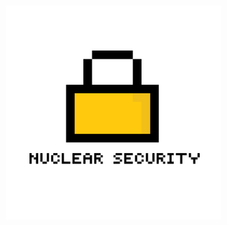 <div align="center">
    <img src="https://raw.githubusercontent.com/Nuclear-Company/Nuclear-security/main/Developer%20source/logo.png" alt="Logo" width="570" height="500">
  </a>
</div>
